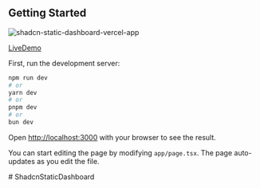 


## Getting Started

![shadcn-static-dashboard-vercel-app](https://github.com/user-attachments/assets/a082970e-76ef-4a7c-82a1-32917d1c9bac)

[LiveDemo](https://shadcn-static-dashboard.vercel.app)

First, run the development server:

```bash
npm run dev
# or
yarn dev
# or
pnpm dev
# or
bun dev
```

Open [http://localhost:3000](http://localhost:3000) with your browser to see the result.

You can start editing the page by modifying `app/page.tsx`. The page auto-updates as you edit the file.

 
 # ShadcnStaticDashboard
